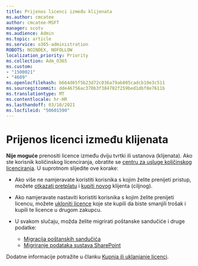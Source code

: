 ```yaml
---
title: Prijenos licenci između klijenata
ms.author: cmcatee
author: cmcatee-MSFT
manager: scotv
ms.audience: Admin
ms.topic: article
ms.service: o365-administration
ROBOTS: NOINDEX, NOFOLLOW
localization_priority: Priority
ms.collection: Adm_O365
ms.custom:
- "1500021"
- "4689"
ms.openlocfilehash: b664d65f5b23d72c036a79ab805cadcb10e3c511
ms.sourcegitcommit: dde46756ac370b3f384702f259bed1dbf8e7611b
ms.translationtype: MT
ms.contentlocale: hr-HR
ms.lasthandoff: 03/10/2021
ms.locfileid: "50601590"
---
```

# <a name="transfer-licenses-between-tenants"></a>Prijenos licenci između klijenata

**Nije moguće** prenositi licence između dviju tvrtki ili ustanova (klijenata). Ako ste korisnik količinskog licenciranja, obratite se [centru za usluge količinskog licenciranja](https://support.microsoft.com/help/4471406/how-to-contact-the-microsoft-volume-licensing-service-center). U suprotnom slijedite ove korake:

- Ako više ne namjeravate koristiti korisnika s kojim želite prenijeti pristup, možete [otkazati pretplatu](https://admin.microsoft.com/Adminportal/Home?source=applauncher#/subscriptions) i [kupiti novog](https://www.microsoft.com/microsoft-365/business/compare-all-microsoft-365-business-products?rtc=2&activetab=tab:primaryr2) klijenta (ciljnog).
- Ako namjeravate nastaviti koristiti korisnika s kojim želite prenijeti licencu, možete [ukloniti licence](https://docs.microsoft.com/microsoft-365/commerce/licenses/buy-licenses#buy-or-remove-licenses-for-your-business-subscription) koje ste kupili da biste smanjili trošak i kupili te licence u drugom zakupcu.
- U svakom slučaju, možda želite migrirati poštanske sandučiće i druge podatke:

    - [Migracija poštanskih sandučića](https://docs.microsoft.com/Exchange/mailbox-migration/migrate-mailboxes-across-tenants)
    - [Migriranje podataka sustava SharePoint](https://aka.ms/modernSpoAdminCenter/CloudContentMigrations)

Dodatne informacije potražite u članku [Kupnja ili uklanjanje licenci](https://docs.microsoft.com/microsoft-365/commerce/licenses/buy-licenses).